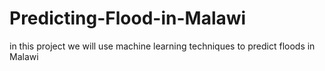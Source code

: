 # Predicting-Flood-in-Malawi
in this project we will use machine learning techniques to predict floods in Malawi
